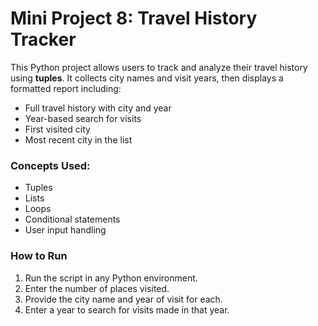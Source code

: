# Mini Project 8: Travel History Tracker

This Python project allows users to track and analyze their travel history using **tuples**. It collects city names and visit years, then displays a formatted report including:

- Full travel history with city and year
- Year-based search for visits
- First visited city
- Most recent city in the list

### Concepts Used:
- Tuples
- Lists
- Loops
- Conditional statements
- User input handling

### How to Run
1. Run the script in any Python environment.
2. Enter the number of places visited.
3. Provide the city name and year of visit for each.
4. Enter a year to search for visits made in that year.

